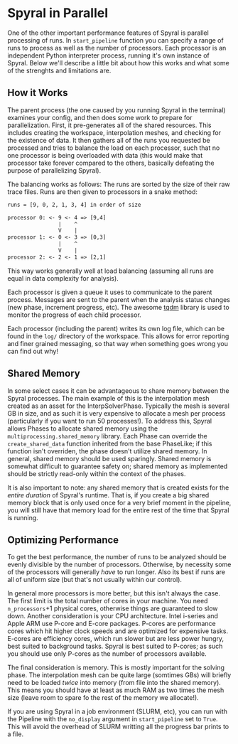 # Spyral in Parallel

One of the other important performance features of Spyral is parallel processing of runs. In `start_pipeline` function you can specify a range of runs to process as well as the number of processors. Each processor is an independent Python interpreter process, running it's own instance of Spyral. Below we'll describe a little bit about how this works and what some of the strenghts and limitations are.

## How it Works

The parent process (the one caused by you running Spyral in the terminal) examines your config, and then does some work to prepare for parallelization. First, it pre-generates all of the shared resources. This includes creating the workspace, interpolation meshes, and checking for the existence of data. It then gathers all of the runs you requested be processed and tries to balance the load on each processor, such that no one processor is being overloaded with data (this would make that processor take forever compared to the others, basically defeating the purpose of parallelizing Spyral).

The balancing works as follows: The runs are sorted by the size of their raw trace files. Runs are then given to processors in a snake method:

```txt
runs = [9, 0, 2, 1, 3, 4] in order of size

processor 0: <- 9 <- 4 => [9,4]
                |    ^
                V    |
processor 1: <- 0 <- 3 => [0,3]
                |    ^
                V    |
processor 2: <- 2 <- 1 => [2,1]
```

This way works generally well at load balancing (assuming all runs are equal in data complexity for analysis).

Each processor is given a queue it uses to communicate to the parent process. Messages are sent to the parent when the analysis status changes (new phase, increment progress, etc). The awesome [tqdm](https://github.com/tqdm/tqdm) library is used to monitor the progress of each child processor.

Each processor (including the parent) writes its own log file, which can be found in the `log/` directory of the workspace. This allows for error reporting and finer grained messaging, so that way when something goes wrong you can find out why!

## Shared Memory

In some select cases it can be advantageous to share memory between the Spyral processes. The main example of this is the interpolation mesh created as an asset for the InterpSolverPhase. Typically the mesh is several GB in size, and as  such it is very expensive to allocate a mesh per process (particularly if you want to run 50 processes!). To address this, Spyral allows Phases to allocate shared memory using the `multiprocessing.shared_memory` library. Each Phase can override the `create_shared_data` function inherited from the base PhaseLike; if this function isn't overriden, the phase doesn't utilize shared memory. In general, shared memory should be used sparingly. Shared memory is somewhat difficult to guarantee safety on; shared memory as implemented should be strictly read-only within the context of the phases.

It is also important to note: any shared memory that is created exists for the *entire duration* of Spyral's runtime. That is, if you create a big shared memory block that is only used once for a very brief moment in the pipeline, you will still have that memory load for the entire rest of the time that Spyral is running.

## Optimizing Performance

To get the best performance, the number of runs to be analyzed should be evenly divisible by the number of processors. Otherwise, by necessity some of the processors will  generally *have* to run longer.  Also its best if runs are all of uniform size (but that's not usually within our control).

In general more processors is more better, but this isn't always the case. The first limit is the total number of cores in your machine. You need `n_processors`+1 physical cores, otherwise things are guaranteed to slow down. Another consideration is your CPU architecture. Intel i-series and Apple ARM use P-core and E-core packages. P-cores are performance cores which hit higher clock speeds and are optimized for expensive tasks. E-cores are efficiency cores, which run slower but are less power hungry, best suited to background tasks. Spyral is best suited to P-cores; as such you should use only P-cores as the number of processors available.

The final consideration is memory. This is mostly important for the solving phase. The interpolation mesh can be quite large (somtimes GBs) will briefly need to be loaded *twice* into memory (from file into the shared memory). This means you should have at least as much RAM as two times the mesh size (leave room to spare fo the rest of the memory we allocate!).

If you are using Spyral in a job environment (SLURM, etc), you can run with the Pipeline with the `no_display` argument in `start_pipeline` set to `True`. This will avoid the overhead of SLURM writting all the progress bar prints to a file.
